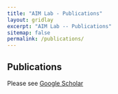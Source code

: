```yaml
---
title: "AIM Lab - Publications"
layout: gridlay
excerpt: "AIM Lab -- Publications"
sitemap: false
permalink: /publications/
---
```


## Publications

Please see [Google Scholar](https://scholar.google.ca/citations?user=syvMubEAAAAJ&hl=en)

